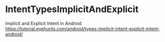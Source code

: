 # IntentTypesImplicitAndExplicit
Implicit and Explicit Intent in Android
https://tutorial.eyehunts.com/android/types-implicit-intent-explicit-intent-android/
